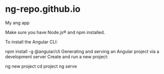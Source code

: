 # ng-repo.github.io
My ang app 

Make sure you have Node.js® and npm installed.

To install the Angular CLI:

npm install -g @angular/cli
Generating and serving an Angular project via a development server Create and run a new project:

ng new project
cd project
ng serve

